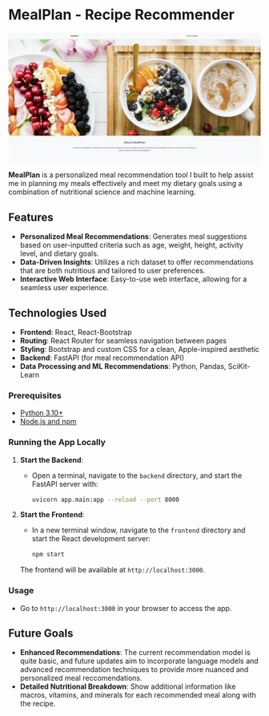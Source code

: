 # MealPlan - Recipe Recommender

![MealPlan Banner](assets/banner.jpg) 


**MealPlan** is a personalized meal recommendation tool I built to help assist me in planning my meals effectively and meet my dietary goals using a combination of nutritional science and machine learning.

## Features

- **Personalized Meal Recommendations**: Generates meal suggestions based on user-inputted criteria such as age, weight, height, activity level, and dietary goals.
- **Data-Driven Insights**: Utilizes a rich dataset to offer recommendations that are both nutritious and tailored to user preferences.
- **Interactive Web Interface**: Easy-to-use web interface, allowing for a seamless user experience.

## Technologies Used
- **Frontend**: React, React-Bootstrap
- **Routing**: React Router for seamless navigation between pages
- **Styling**: Bootstrap and custom CSS for a clean, Apple-inspired aesthetic
- **Backend**: FastAPI (for meal recommendation API)
- **Data Processing and ML Recommendations**: Python, Pandas, SciKit-Learn

### Prerequisites

- [Python 3.10+](https://www.python.org/downloads/)
- [Node.js and npm](https://nodejs.org/)

### Running the App Locally

1. **Start the Backend**:
   - Open a terminal, navigate to the `backend` directory, and start the FastAPI server with:
     ```bash
     uvicorn app.main:app --reload --port 8000
     ```

2. **Start the Frontend**:
   - In a new terminal window, navigate to the `frontend` directory and start the React development server:
     ```bash
     npm start
     ```

   The frontend will be available at `http://localhost:3000`.

### Usage

- Go to `http://localhost:3000` in your browser to access the app.

## Future Goals

- **Enhanced Recommendations**:  The current recommendation model is quite basic, and future updates aim to incorporate language models and advanced recommendation techniques to provide more nuanced and personalized meal reccomendations.
- **Detailed Nutritional Breakdown**: Show additional information like macros, vitamins, and minerals for each recommended meal along with the recipe.